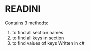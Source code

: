 # READINI
Contains 3 methods:
  1. to find all section names
  2. to find all keys in section
  3. to find values of keys
Written in c#
